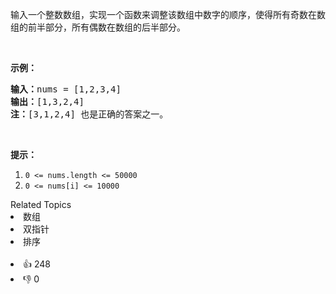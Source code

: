 <p>输入一个整数数组，实现一个函数来调整该数组中数字的顺序，使得所有奇数在数组的前半部分，所有偶数在数组的后半部分。</p>

<p>&nbsp;</p>

<p><strong>示例：</strong></p>

<pre>
<strong>输入：</strong>nums =&nbsp;[1,2,3,4]
<strong>输出：</strong>[1,3,2,4] 
<strong>注：</strong>[3,1,2,4] 也是正确的答案之一。</pre>

<p>&nbsp;</p>

<p><strong>提示：</strong></p>

<ol>
	<li><code>0 &lt;= nums.length &lt;= 50000</code></li>
	<li><code>0 &lt;= nums[i] &lt;= 10000</code></li>
</ol>
<div><div>Related Topics</div><div><li>数组</li><li>双指针</li><li>排序</li></div></div><br><div><li>👍 248</li><li>👎 0</li></div>